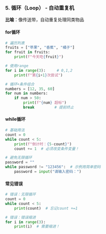 ### 5. 循环（Loop） - 自动重复机

**比喻**：像传送带，自动重复处理同类物品

#### for循环

```python
# 遍历列表
fruits = ["苹果", "香蕉", "橘子"]
for fruit in fruits:
    print(f"今天吃{fruit}")

# 使用range
for i in range(3):     # 0,1,2
    print(f"第{i+1}次尝试")

# 循环+条件组合
numbers = [12, 35, 60]
for num in numbers:
    if num > 50:
        print(f"{num} 超标")
        break         # 提前终止
```

#### while循环

```python
# 基础用法
count = 0
while count < 5:
    print(f"倒计时：{5-count}")
    count += 1  # 必须改变条件变量！

# 避免无限循环
password = ""
while password != "123456":  # 示例用简单密码
    password = input("请输入密码：")
```

#### 常见错误

```python
# 错误：无限循环
count = 0
while count < 5:
    print(count)  # 忘记count +=1

# 错误：错误缩进
for i in range(3):
    print(i)  # 需要缩进！
```